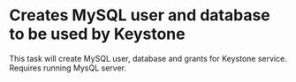 Creates MySQL user and database to be used by Keystone
======================================================

This task will create MySQL user, database and grants
for Keystone service. Requires running MysQL server.